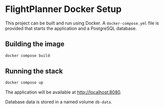 # FlightPlanner Docker Setup

This project can be built and run using Docker. A `docker-compose.yml` file is provided that starts the application and a PostgreSQL database.

## Building the image

```bash
docker compose build
```

## Running the stack

```bash
docker compose up
```

The application will be available at [http://localhost:8080](http://localhost:8080).

Database data is stored in a named volume `db-data`.
